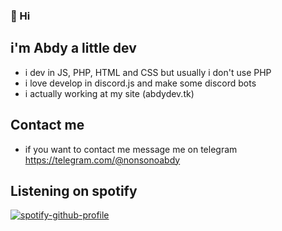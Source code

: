 ### 👋 Hi

## i'm Abdy a little dev
- i dev in JS, PHP, HTML and CSS but usually i don't use PHP
- i love develop in discord.js and make some discord bots
- i actually working at my site (abdydev.tk)

## Contact me
- if you want to contact me message me on telegram https://telegram.com/@nonsonoabdy

## Listening on spotify
[![spotify-github-profile](https://spotify-github-profile.vercel.app/api/view?uid=v4gknhzstwkajrf2p4623kbgu&cover_image=true&theme=novatorem)](https://github.com/kittinan/spotify-github-profile)
